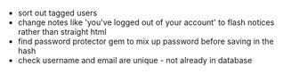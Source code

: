 - sort out tagged users
- change notes like 'you've logged out of your account' to flash notices rather than straight html
- find password protector gem to mix up password before saving in the hash
- check username and email are unique - not already in database